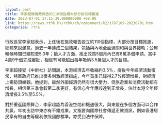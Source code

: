 ```yaml
---
layout: post
title: 李家超稱施政報告約110個指標大部分按目標推進
date: 2023-07-01 17:15:39.000000000 +08:00
link: https://news.rthk.hk/rthk/ch/component/k2/1707109-20230701.htm
categories: rthk
---
```


行政長官李家超表示，上任後在施政報告設立約110個指標，大部分按目標推進，總體來說滿意，過去一年達成三個結果，包括與內地全面通關和與世界接軌；公屋輪候時間已縮短至5.3年；搶人才方面，推出政策5個月內已有8萬多個申請，當中4萬9千個完成審批，相信有可能超出每年吸納3.5萬個人才的目標。

李家超接受《中新社》訪問說，本港經濟去年收縮約3.5%，疫後今年經濟活動復常，特區政府已推出很多刺激經濟措施，今年首季已錄得2.7%經濟增長，對經濟上揚勢頭樂觀。他提到，雖然外圍經濟仍然有很大壓力，但旅遊業和消費活動都有增長，相信第三季會較第二季更好，有信心今年應該達到正增長，估計本港全年經濟增長3.5%至5.5%。

對於重返國際舞台，李家超認為香港空間和機遇很大，與東盟在多個方面可以合作共贏，年初出訪中東亦有不錯成果，又指要向國際社會傳遞正確資訊，例如香港居民享有的自由等權利依照國際標準，亦受到法律保障。
